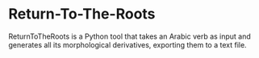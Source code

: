 # Return-To-The-Roots
ReturnToTheRoots is a Python tool that takes an Arabic verb as input and generates all its morphological derivatives, exporting them to a text file. 
